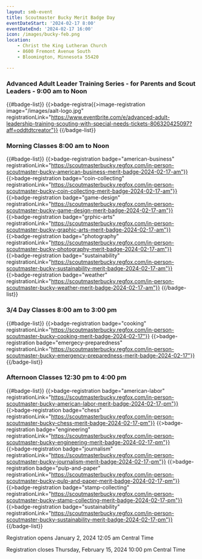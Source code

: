 ```yaml
---
layout: smb-event
title: Scoutmaster Bucky Merit Badge Day
eventDateStart: '2024-02-17 8:00'
eventDateEnd: '2024-02-17 16:00'
icon: /images/bucky-feb.png
location:
    - Christ the King Lutheran Church
    - 8600 Fremont Avenue South
    - Bloomington, Minnesota 55420

---
```



### Advanced Adult Leader Training Series - for Parents and Scout Leaders -  9:00 am to Noon

{{#badge-list}}
{{>badge-registra{{>image-registration image="/images/aalt-logo.jpg" registrationLink="https://www.eventbrite.com/e/advanced-adult-leadership-training-scouting-with-special-needs-tickets-806320425097?aff=oddtdtcreator"}}
{{/badge-list}}

### Morning Classes 8:00 am to Noon

{{#badge-list}}
{{>badge-registration badge="american-business" registrationLink="https://scoutmasterbucky.regfox.com/in-person-scoutmaster-bucky-american-business-merit-badge-2024-02-17-am"}}
{{>badge-registration badge="coin-collecting" registrationLink="https://scoutmasterbucky.regfox.com/in-person-scoutmaster-bucky-coin-collecting-merit-badge-2024-02-17-am"}}
{{>badge-registration badge="game-design" registrationLink="https://scoutmasterbucky.regfox.com/in-person-scoutmaster-bucky-game-design-merit-badge-2024-02-17-am"}}
{{>badge-registration badge="grphic-arts" registrationLink="https://scoutmasterbucky.regfox.com/in-person-scoutmaster-bucky-graphic-arts-merit-badge-2024-02-17-am"}}
{{>badge-registration badge="photography" registrationLink="https://scoutmasterbucky.regfox.com/in-person-scoutmaster-bucky-photography-merit-badge-2024-02-17-am"}}
{{>badge-registration badge="sustainability" registrationLink="https://scoutmasterbucky.regfox.com/in-person-scoutmaster-bucky-sustainability-merit-badge-2024-02-17-am"}}
{{>badge-registration badge="weather" registrationLink="https://scoutmasterbucky.regfox.com/in-person-scoutmaster-bucky-weather-merit-badge-2024-02-17-am"}}
{{/badge-list}}

### 3/4 Day Classes 8:00 am to 3:00 pm

{{#badge-list}}
{{>badge-registration badge="cooking" registrationLink="https://scoutmasterbucky.regfox.com/in-person-scoutmaster-bucky-cooking-merit-badge-2024-02-17"}}
{{>badge-registration badge="emergecy-preparedness" registrationLink="https://scoutmasterbucky.regfox.com/in-person-scoutmaster-bucky-emergency-preparedness-merit-badge-2024-02-17"}}
{{/badge-list}}

### Afternoon Classes 12:30 pm to 4:00 pm

{{#badge-list}}
{{>badge-registration badge="american-labor" registrationLink="https://scoutmasterbucky.regfox.com/in-person-scoutmaster-bucky-american-labor-merit-badge-2024-02-17-pm"}}
{{>badge-registration badge="chess" registrationLink="https://scoutmasterbucky.regfox.com/in-person-scoutmaster-bucky-chess-merit-badge-2024-02-17-pm"}}
{{>badge-registration badge="engineering" registrationLink="https://scoutmasterbucky.regfox.com/in-person-scoutmaster-bucky-engineering-merit-badge-2024-02-17-pm"}}
{{>badge-registration badge="journalism" registrationLink="https://scoutmasterbucky.regfox.com/in-person-scoutmaster-bucky-journalism-merit-badge-2024-02-17-pm"}}
{{>badge-registration badge="pulp-and-paper" registrationLink="https://scoutmasterbucky.regfox.com/in-person-scoutmaster-bucky-pulp-and-paper-merit-badge-2024-02-17-pm"}}
{{>badge-registration badge="stamp-collecting" registrationLink="https://scoutmasterbucky.regfox.com/in-person-scoutmaster-bucky-stamp-collecting-merit-badge-2024-02-17-pm"}}
{{>badge-registration badge="sustainability" registrationLink="https://scoutmasterbucky.regfox.com/in-person-scoutmaster-bucky-sustainability-merit-badge-2024-02-17-pm"}}
{{/badge-list}}



Registration opens January 2, 2024 12:05 am Central Time

Registration closes Thursday, February 15, 2024 10:00 pm Central Time